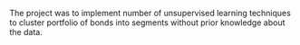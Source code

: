The project was to implement number of unsupervised learning techniques to cluster portfolio of bonds into segments without prior knowledge about the data.

